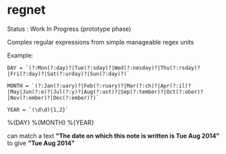 regnet 
======
Status : Work In Progress (prototype phase)


Complex regular expressions from simple manageable regex units

Example:

```
DAY = `(?:Mon(?:day)?|Tue(?:sday)?|Wed(?:nesday)?|Thu(?:rsday)?|Fri(?:day)?|Sat(?:urday)?|Sun(?:day)?)`
```

```
MONTH = `(?:Jan(?:uary)?|Feb(?:ruary)?|Mar(?:ch)?|Apr(?:il)?|May|Jun(?:e)?|Jul(?:y)?|Aug(?:ust)?|Sep(?:tember)?|Oct(?:ober)?|Nov(?:ember)?|Dec(?:ember)?)`
```

```
YEAR = `(\d\d){1,2}`
```

%{DAY} %{MONTH} %{YEAR}

can match a text **"The date on which this note is written is Tue Aug 2014"** to give **"Tue Aug 2014"**
